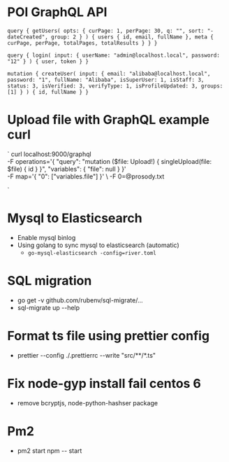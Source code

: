 # POI GraphQL API

`query {
	getUsers(
		opts: {
			curPage: 1,
			perPage: 30,
			q: "",
			sort: "-dateCreated",
			group: 2
		}
	) {
		users {
			id,
			email,
			fullName
		},
		meta {
			curPage,
			perPage,
			totalPages,
			totalResults
		}
	}
}`

`query {
	login(
		input: {
			userName: "admin@localhost.local",
			password: "12"
		}
	) {
		user,
		token
	}
}`

`mutation {
	createUser(
		input: {
			email: "alibaba@localhost.local",
			password: "1",
			fullName: "Alibaba",
			isSuperUser: 1,
			isStaff: 3,
			status: 3,
			isVerified: 3,
			verifyType: 1,
			isProfileUpdated: 3,
			groups: [1]
		}
	) {
		id,
		fullName
	}
}
`

# Upload file with GraphQL example curl

`
	curl localhost:9000/graphql \
	-F operations='{ "query": "mutation ($file: Upload!) { singleUpload(file: $file) { id } }", "variables": { "file": null } }' \
	-F map='{ "0": ["variables.file"] }' \ -F 0=@prosody.txt

`

# Mysql to Elasticsearch

- Enable mysql binlog
- Using golang to sync mysql to elasticsearch (automatic)
	- `go-mysql-elasticsearch -config=river.toml`

# SQL migration

- go get -v github.com/rubenv/sql-migrate/...
- sql-migrate up --help

# Format ts file using prettier config

- prettier --config ./.prettierrc --write "src/**/*.ts"

# Fix node-gyp install fail centos 6

- remove bcryptjs, node-python-hashser package

# Pm2

- pm2 start npm -- start
